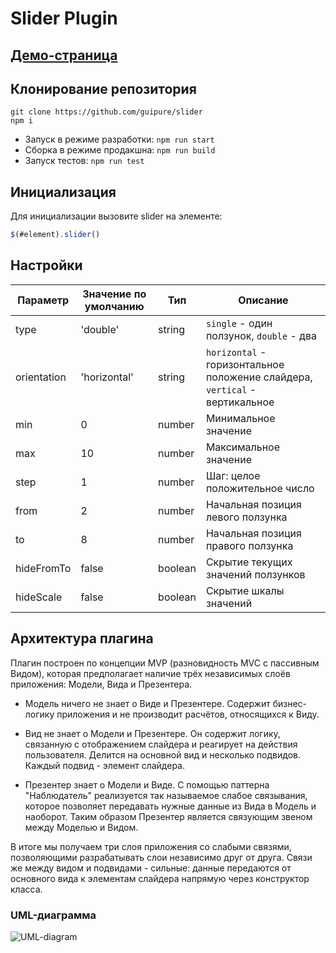# Slider Plugin

## [Демо-страница](https://guipure.github.io/slider/)

## Клонирование репозитория

```
git clone https://github.com/guipure/slider
npm i
```

- Запуск в режиме разработки: `npm run start`
- Сборка в режиме продакшна: `npm run build`
- Запуск тестов: `npm run test`

## Инициализация

Для инициализации вызовите slider на элементе:

```javascript
$(#element).slider()
```

## Настройки

| Параметр | Значение по умолчанию | Тип | Описание |
|-----|----|----|----------|
| type | 'double' | string | `single` - один ползунок, `double` - два |
| orientation | 'horizontal' | string | `horizontal` - горизонтальное положение слайдера, `vertical` - вертикальное |
| min | 0 | number | Минимальное значение |
| max | 10 | number | Максимальное значение |
| step | 1 | number | Шаг: целое положительное число |
| from | 2 | number | Начальная позиция левого ползунка |
| to | 8 | number | Начальная позиция правого ползунка |
| hideFromTo | false | boolean | Скрытие текущих значений ползунков |
| hideScale | false | boolean | Скрытие шкалы значений |

## Архитектура плагина

Плагин построен по концепции MVP (разновидность MVC с пассивным Видом), которая предполагает наличие трёх независимых слоёв приложения: Модели, Вида и Презентера. 

- Модель ничего не знает о Виде и Презентере. Содержит бизнес-логику приложения и не производит расчётов, относящихся к Виду.

- Вид не знает о Модели и Презентере. Он содержит логику, связанную с отображением слайдера и реагирует на действия пользователя. Делится на основной вид и несколько подвидов. Каждый подвид - элемент слайдера.

- Презентер знает о Модели и Виде. С помощью паттерна "Наблюдатель" реализуется так называемое слабое связывания, которое позволяет передавать нужные данные из Вида в Модель и наоборот. Таким образом Презентер является связующим звеном между Моделью и Видом.

В итоге мы получаем три слоя приложения со слабыми связями, позволяющими разрабатывать слои независимо друг от друга. Связи же между видом и подвидами - сильные: данные передаются от основного вида к элементам слайдера напрямую через конструктор класса.

### UML-диаграмма

![UML-diagram](https://i.imgur.com/hYZC7Oh.jpg)